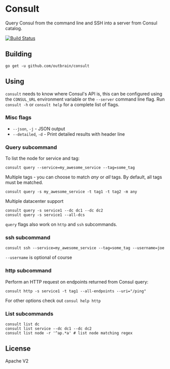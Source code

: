 # Consult
Query Consul from the command line and SSH into a server from Consul catalog.

[![Build Status](https://travis-ci.org/outbrain/consult.svg?branch=master)](https://travis-ci.org/outbrain/consult)

## Building

```
go get -u github.com/outbrain/consult
```

## Using

`consult` needs to know where Consul's API is, this can be configured using the `CONSUL_URL` environment variable or the `--server` command line flag.
Run `consult -h` or `consult help` for a complete list of flags.

### Misc flags

* `--json`, `-j` - JSON output
* `--detailed`, `-d` - Print detailed results with header line

### Query subcommand

To list the node for service and tag:

```
consult query --service=my_awesome_service --tag=some_tag
```

Multiple tags - you can choose to match _any_ or _all_ tags. By default, all tags must be matched.

```
consult query -s my_awesome_service -t tag1 -t tag2 -m any
```

Multiple datacenter support
```
consult query -s service1 --dc dc1 --dc dc2
consult query -s service1 --all-dcs
```

`query` flags also work on `http` and `ssh` subcommands.

### ssh subcommand

```
consult ssh --service=my_awesome_service --tag=some_tag --username=joe
```
`--username` is optional of course


### http subcommand

Perform an HTTP request on endpoints returned from Consul query:

```
consult http -s service1 -t tag1 --all-endpoints --uri="/ping"
```

For other options check out `consul help http`

### List subcommands

```
consult list dc
consult list service --dc dc1 --dc dc2
consult list node -r '^ap.*a' # list node matching regex
```

## License

Apache V2